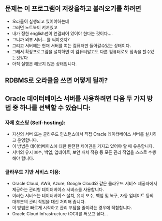 ## 문제는 이 프로그램이 저장을하고 불러오기를 하려면

- 오라클이 실행되고 있어야하는데
- 그러면 노트북이 켜져있고
- 내가 정한 english맨이 연결되어 있어야 한다는 것이다....
- 그니까 외부 서버... 를 써야겟지?
- 그리고 서버에는 현재 서버를 여는 컴퓨터만 들어갈수있는 상태이다.
- 그래서 확장프로그램을 설치하면 이 컴퓨터말고도 다른 컴퓨터로도 접속을 할수있는것같다
- 아직 실행은 해보지 않은 상태입니다.
  
## RDBMS로 오라클을 쓰면 어떻게 될까?

## Oracle 데이터베이스 서버를 사용하려면 다음 두 가지 방법 중 하나를 선택할 수 있습니다:

### 자체 호스팅 (Self-hosting):
- 자신의 서버 또는 클라우드 인스턴스에서 직접 Oracle 데이터베이스 서버를 설치하고 운영합니다.
- 이 방법은 데이터베이스에 대한 완전한 제어권을 가지고 있어야 할 때 유용합니다.
- 서버의 유지 보수, 백업, 업데이트, 보안 패치 적용 등 모든 관리 작업을 스스로 수행해야 합니다.

### 클라우드 기반 서비스 이용:
- Oracle Cloud, AWS, Azure, Google Cloud와 같은 클라우드 서비스 제공자에서 제공하는 관리형 데이터베이스 서비스를 사용합니다.
- 이러한 서비스는 데이터베이스 설치, 유지 보수, 백업 및 복구, 자동 업데이트 등의 대부분의 관리 작업을 대신 처리해 줍니다.
- 이 방법은 빠르게 시작하고 관리 부담을 줄이려는 경우에 적합합니다.
- Oracle Cloud Infrastructure (OCI)를 써보고 싶다...
